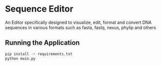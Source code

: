 # Sequence Editor
An Editor specifically designed to visualize, edit, format and convert DNA sequences in various formats such as fasta, fastq, nexus, phylip and others


## Running the Application
```bash
pip install -r requirements.txt
python main.py
```

